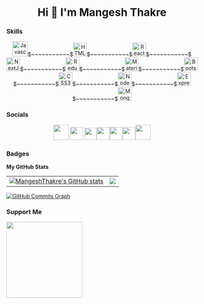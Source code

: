 <h1 align="center">Hi 👋 I'm Mangesh Thakre</h1>



### Skills

<p align="center"><a href="https://developer.mozilla.org/en-US/docs/Web/JavaScript" target="_blank" rel="noreferrer"><img src="https://res.cloudinary.com/dfyznrd0v/image/upload/v1671007945/javascript_gtlfe4.png" width="40" height="40" alt="Javascript" /></a>$~~~~~~~~~~~$<a href="https://developer.mozilla.org/en-US/docs/Glossary/HTML5" target="_blank" rel="noreferrer"><img src="https://raw.githubusercontent.com/danielcranney/readme-generator/main/public/icons/skills/html5-colored.svg" width="36" height="36" alt="HTML5" /></a>$~~~~~~~~~~~$<a href="https://reactjs.org/" target="_blank" rel="noreferrer"><img src="https://raw.githubusercontent.com/danielcranney/readme-generator/main/public/icons/skills/react-colored.svg" width="36" height="36" alt="React" /></a>$~~~~~~~~~~~$<a href="https://nextjs.org/docs" target="_blank" rel="noreferrer"><img src="https://raw.githubusercontent.com/danielcranney/readme-generator/main/public/icons/skills/nextjs-colored-dark.svg" width="36" height="36" alt="NextJs" /></a>$~~~~~~~~~~~$<a href="https://redux.js.org/" target="_blank" rel="noreferrer"><img src="https://raw.githubusercontent.com/danielcranney/readme-generator/main/public/icons/skills/redux-colored.svg" width="36" height="36" alt="Redux" /></a>$~~~~~~~~~~~$<a href="https://mui.com/" target="_blank" rel="noreferrer"><img src="https://raw.githubusercontent.com/danielcranney/readme-generator/main/public/icons/skills/materialui-colored.svg" width="36" height="36" alt="Material UI" /></a>$~~~~~~~~~~~$<a href="https://getbootstrap.com/" target="_blank" rel="noreferrer"><img src="https://raw.githubusercontent.com/danielcranney/readme-generator/main/public/icons/skills/bootstrap-colored.svg" width="36" height="36" alt="Bootstrap" /></a>$~~~~~~~~~~~$<a href="https://www.w3.org/TR/CSS/#css" target="_blank" rel="noreferrer"><img src="https://raw.githubusercontent.com/danielcranney/readme-generator/main/public/icons/skills/css3-colored.svg" width="36" height="36" alt="CSS3" /></a>$~~~~~~~~~~~$<a href="https://nodejs.org/en/" target="_blank" rel="noreferrer"><img src="https://raw.githubusercontent.com/danielcranney/readme-generator/main/public/icons/skills/nodejs-colored.svg" width="36" height="36" alt="NodeJS" /></a>$~~~~~~~~~~~$<a href="https://expressjs.com/" target="_blank" rel="noreferrer"><img src="https://raw.githubusercontent.com/danielcranney/readme-generator/main/public/icons/skills/express-colored-dark.svg" width="36" height="36" alt="Express" /></a>$~~~~~~~~~~~$<a href="https://www.mongodb.com/" target="_blank" rel="noreferrer"><img src="https://raw.githubusercontent.com/danielcranney/readme-generator/main/public/icons/skills/mongodb-colored.svg" width="36" height="36" alt="MongoDB" /></a></p>


### Socials
<p align="center"> <a href="https://mangeshthakre.cyclic.app" target="_blank" rel="noreferrer"><img src="https://res.cloudinary.com/dfyznrd0v/image/upload/v1670833732/jvftdspwhrcnu0yhnajd.png" width="40" height="40" /></a> <img src="https://res.cloudinary.com/dfyznrd0v/image/upload/v1671006911/space_slwjuy.png" width="34" height="34" /> <a href="https://www.linkedin.com/in/mangesh-thakre-a55b13217" target="_blank" rel="noreferrer"><img src="https://res.cloudinary.com/dfyznrd0v/image/upload/v1671006444/linkedin_esrloq.svg" width="32" height="32" /></a><img src="https://res.cloudinary.com/dfyznrd0v/image/upload/v1671006911/space_slwjuy.png" width="34" height="34" /><a href="https://mangeshthakre.hashnode.dev/" target="_blank" rel="noreferrer"><img src="https://res.cloudinary.com/dfyznrd0v/image/upload/v1671006765/hashnode_plxedd.png" width="34" height="34" /></a><img src="https://res.cloudinary.com/dfyznrd0v/image/upload/v1671006911/space_slwjuy.png" width="34" height="34" /><a href="https://www.findcoder.io/u/mangeshthakre" target="_blank" rel="noreferrer"><img src="https://res.cloudinary.com/dfyznrd0v/image/upload/v1671006444/findcoder_a6z6fl.svg" width="40" height="40" /></a>
</p>



### Badges

<b>My GitHub Stats</b>

|   |   |  
|---|---|
| <a href="http://www.github.com/MangeshThakre"><img src="https://github-readme-stats.vercel.app/api?username=MangeshThakre&show_icons=true&hide=&count_private=true&title_color=0891b2&text_color=ffffff&icon_color=14b8a6&bg_color=0f172a&hide_border=true&show_icons=true" alt="MangeshThakre's GitHub stats" /></a>   |  <a href="http://www.github.com/MangeshThakre"><img src="https://github-readme-streak-stats.herokuapp.com/?user=MangeshThakre&stroke=ffffff&background=0f172a&ring=0891b2&fire=0891b2&currStreakNum=ffffff&currStreakLabel=0891b2&sideNums=ffffff&sideLabels=ffffff&dates=ffffff&hide_border=true" /></a>   |  






 
 












<a href="http://www.github.com/MangeshThakre"><img src="https://activity-graph.herokuapp.com/graph?username=MangeshThakre&bg_color=0f172a&color=ffffff&line=14b8a6&point=ffffff&area_color=0f172a&area=true&hide_border=true&custom_title=GitHub%20Commits%20Graph" alt="GitHub Commits Graph" /></a>



<!--  <a href="https://github.com/MangeshThakre" align="left"><img src="https://github-readme-stats.vercel.app/api/top-langs/?username=MangeshThakre&langs_count=10&title_color=0891b2&text_color=ffffff&icon_color=14b8a6&bg_color=0f172a&hide_border=true&locale=en&custom_title=Top%20%Languages" alt="Top Languages" /></a> -->

<!-- <b>Top Repositories</b>

<div width="100%" align="center"><a href="https://github.com/MangeshThakre/https://github.com/MangeshThakre/Chat-web-app-MERN" align="left"><img align="left" width="45%" src="https://github-readme-stats.vercel.app/api/pin/?username=MangeshThakre&repo=https://github.com/MangeshThakre/Chat-web-app-MERN&title_color=0891b2&text_color=ffffff&icon_color=14b8a6&bg_color=0f172a&hide_border=true&locale=en" /></a></div><br /><br /><br /><br /><br /><br /><br /> -->

### Support Me

<a href="https://www.buymeacoffee.com/mangeshthakre"><img src="https://cdn.buymeacoffee.com/buttons/v2/default-yellow.png" width="200" /></a>
